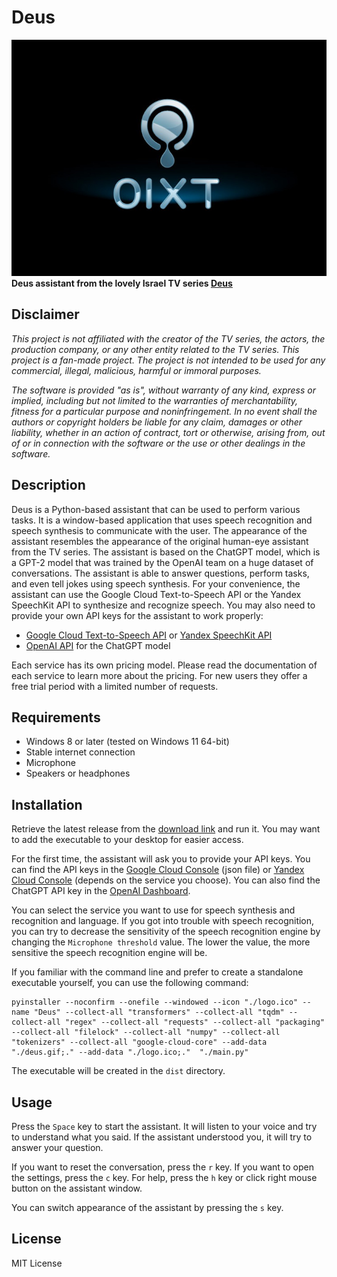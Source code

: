 # Deus

<img src="https://github.com/eddir/Deus/raw/stable/.github/readme/deus.png" loading="eager"  alt="The Deus logo"/>
<br>
<b>Deus assistant from the lovely Israel TV series <a href="https://en.wikipedia.org/wiki/Deus_(TV_series)">Deus</a></b>

## Disclaimer

_This project is not affiliated with the creator of the TV series, the actors, the production company, or any other 
entity related to the TV series. This project is a fan-made project. The project is not intended to be used for any 
commercial, illegal, malicious, harmful or immoral purposes._

_The software is provided "as is", without warranty of any kind, express or implied, including but not limited to the 
warranties of merchantability, fitness for a particular purpose and noninfringement. In no event shall the authors or
copyright holders be liable for any claim, damages or other liability, whether in an action of contract, tort or
otherwise, arising from, out of or in connection with the software or the use or other dealings in the software._

## Description

Deus is a Python-based assistant that can be used to perform various tasks. It is a window-based application that
uses speech recognition and speech synthesis to communicate with the user. The appearance of the assistant resembles
the appearance of the original human-eye assistant from the TV series. The assistant is based on the ChatGPT
model, which is a GPT-2 model that was trained by the OpenAI team on a huge dataset of conversations. The assistant
is able to answer questions, perform tasks, and even tell jokes using speech synthesis. For your convenience, the
assistant can use the Google Cloud Text-to-Speech API or the Yandex SpeechKit API to synthesize and recognize speech.
You may also need to provide your own API keys for the assistant to work properly: 

* [Google Cloud Text-to-Speech API](https://cloud.google.com/text-to-speech) or [Yandex SpeechKit API](https://cloud.yandex.com/services/speechkit)
* [OpenAI API](https://platform.openai.com/) for the ChatGPT model

Each service has its own pricing model. Please read the documentation of each service to learn more about the pricing. 
For new users they offer a free trial period with a limited number of requests.

## Requirements

* Windows 8 or later (tested on Windows 11 64-bit)
* Stable internet connection
* Microphone
* Speakers or headphones

## Installation

Retrieve the latest release from the [download link](https://github.com/eddir/Deus/releases/download/0.2.0/Deus.exe) 
and run it. You may want to add the executable to your desktop for easier access.

For the first time, the assistant will ask you to provide your API keys. You can find the API keys in the
[Google Cloud Console](https://console.cloud.google.com/) (json file) or 
[Yandex Cloud Console](https://console.cloud.yandex.com/) (depends on the service you choose). 
You can also find the ChatGPT API key in the [OpenAI Dashboard](https://platform.openai.com/). 

You can select the service you want to use for speech synthesis and recognition and language. If you got into trouble
with speech recognition, you can try to decrease the sensitivity of the speech recognition engine by changing the
`Microphone threshold` value. The lower the value, the more sensitive the speech recognition engine will be.

If you familiar with the command line and prefer to create a standalone executable yourself, you can use the following 
command:

```
pyinstaller --noconfirm --onefile --windowed --icon "./logo.ico" --name "Deus" --collect-all "transformers" --collect-all "tqdm" --collect-all "regex" --collect-all "requests" --collect-all "packaging" --collect-all "filelock" --collect-all "numpy" --collect-all "tokenizers" --collect-all "google-cloud-core" --add-data "./deus.gif;." --add-data "./logo.ico;."  "./main.py"
```

The executable will be created in the `dist` directory.

## Usage

Press the `Space` key to start the assistant. It will listen to your voice and try to understand what you said.
If the assistant understood you, it will try to answer your question. 

If you want to reset the conversation, press the `r` key. If you want to open the settings, press the `c` key.
For help, press the `h` key or click right mouse button on the assistant window. 

You can switch appearance of the assistant by pressing the `s` key. 

## License

MIT License